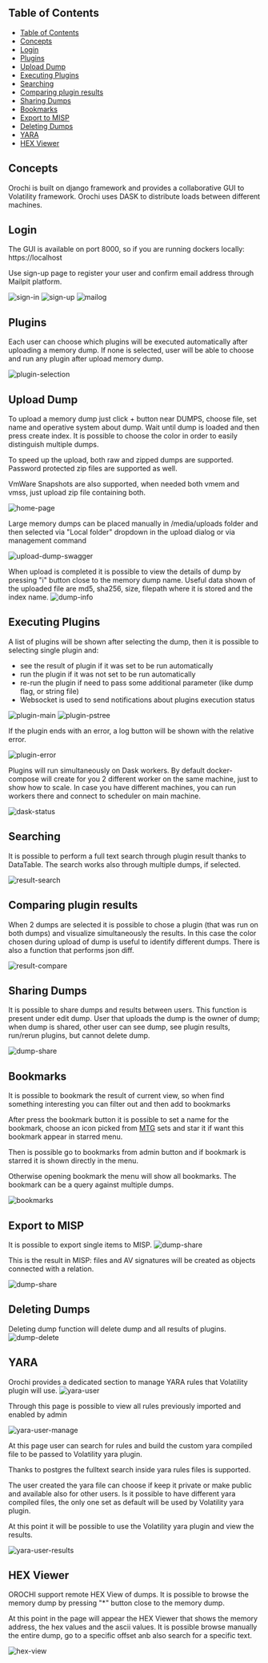 ## Table of Contents

- [Table of Contents](#table-of-contents)
- [Concepts](#concepts)
- [Login](#login)
- [Plugins](#plugins)
- [Upload Dump](#upload-dump)
- [Executing Plugins](#executing-plugins)
- [Searching](#searching)
- [Comparing plugin results](#comparing-plugin-results)
- [Sharing Dumps](#sharing-dumps)
- [Bookmarks](#bookmarks)
- [Export to MISP](#export-to-misp)
- [Deleting Dumps](#deleting-dumps)
- [YARA](#yara)
- [HEX Viewer](#hex-viewer)

## Concepts

Orochi is built on django framework and provides a collaborative GUI to Volatility framework.
Orochi uses DASK to distribute loads between different machines.

## Login

The GUI is available on port 8000, so if you are running dockers locally: https://localhost

Use sign-up page to register your user and confirm email address through Mailpit platform.

![sign-in](images/001_sign_in.png)
![sign-up](images/002_sign_up.png)
![mailog](images/003_mailhog_mail.png)

## Plugins

Each user can choose which plugins will be executed automatically after uploading a memory dump. If none is selected, user will be able to choose and run any plugin after upload memory dump.

![plugin-selection](animations/plugins.gif)

## Upload Dump

To upload a memory dump just click + button near DUMPS, choose file, set name and operative system about dump.
Wait until dump is loaded and then press create index.
It is possible to choose the color in order to easily distinguish multiple dumps.

To speed up the upload, both raw and zipped dumps are supported.
Password protected zip files are supported as well.

VmWare Snapshots are also supported, when needed both vmem and vmss, just upload zip file containing both.

![home-page](animations/upload.gif)

Large memory dumps can be placed manually in /media/uploads folder and then selected via "Local folder" dropdown in the upload dialog or via management command

![upload-dump-swagger](images/061_upload_local_dump_manage.png)

When upload is completed it is possible to view the details of dump by pressing "i" button close to the memory dump name.
Useful data shown of the uploaded file are md5, sha256, size, filepath where it is stored and the index name.
![dump-info](animations/dump_info.gif)

## Executing Plugins

A list of plugins will be shown after selecting the dump, then it is possible to selecting single plugin and:

- see the result of plugin if it was set to be run automatically
- run the plugin if it was not set to be run automatically
- re-run the plugin if need to pass some additional parameter (like dump flag, or string file)
- Websocket is used to send notifications about plugins execution status

![plugin-main](animations/main.gif)
![plugin-pstree](animations/pstree.gif)

If the plugin ends with an error, a log button will be shown with the relative error.

![plugin-error](images/020_error_log.png)

Plugins will run simultaneously on Dask workers.
By default docker-compose will create for you 2 different worker on the same machine, just to show how to scale. In case you have different machines, you can run workers there and connect to scheduler on main machine.

![dask-status](images/009_dask_status.png)

## Searching

It is possible to perform a full text search through plugin result thanks to DataTable.
The search works also through multiple dumps, if selected.

![result-search](animations/search.gif)

## Comparing plugin results

When 2 dumps are selected it is possible to chose a plugin (that was run on both dumps) and visualize simultaneously the results.
In this case the color chosen during upload of dump is useful to identify different dumps.
There is also a function that performs json diff.

![result-compare](animations/diff.gif)

## Sharing Dumps

It is possible to share dumps and results between users.
This function is present under edit dump.
User that uploads the dump is the owner of dump; when dump is shared, other user can see dump, see plugin results, run/rerun plugins, but cannot delete dump.

![dump-share](images/016_users_share_dump.png)

## Bookmarks

It is possible to bookmark the result of current view, so when find something interesting you can filter out and then add to bookmarks

After press the bookmark button it is possible to set a name for the bookmark, choose an icon picked from [MTG](https://magic.wizards.com/) sets and star it if want this bookmark appear in starred menu.

Then is possible go to bookmarks from admin button and if bookmark is starred it is shown directly in the menu.

Otherwise opening bookmark the menu will show all bookmarks. The bookmark can be a query against multiple dumps.

![bookmarks](animations/bookmarks.gif)

## Export to MISP

It is possible to export single items to MISP.
![dump-share](images/048_misp_export.png)

This is the result in MISP: files and AV signatures will be created as objects connected with a relation.

![dump-share](images/050_misp_export.png)

## Deleting Dumps

Deleting dump function will delete dump and all results of plugins.
![dump-delete](animations/delete.gif)

## YARA

Orochi provides a dedicated section to manage YARA rules that Volatility plugin will use.
![yara-user](images/065_yara_user.png)

Through this page is possible to view all rules previously imported and enabled by admin

![yara-user-manage](images/066_yara_user_manage.png)

At this page user can search for rules and build the custom yara compiled file to be passed to Volatility yara plugin.

Thanks to postgres the fulltext search inside yara rules files is supported.

The user created the yara file can choose if keep it private or make public and available also for other users.
Is it possible to have different yara compiled files, the only one set as default will be used by Volatility yara plugin.

At this point it will be possible to use the Volatility yara plugin and view the results.

![yara-user-results](images/067_yara_user_results.png)

## HEX Viewer

OROCHI support remote HEX View of dumps.
It is possible to browse the memory dump by pressing "\*" button close to the memory dump.

At this point in the page will appear the HEX Viewer that shows the memory address, the hex values and the ascii values.
It is possible browse manually the entire dump, go to a specific offset anb also search for a specific text.

![hex-view](animations/hex.gif)
